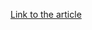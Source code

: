[Link to the article](https://thehackernews.com/2025/10/175-malicious-npm-packages-with-26000.html)
